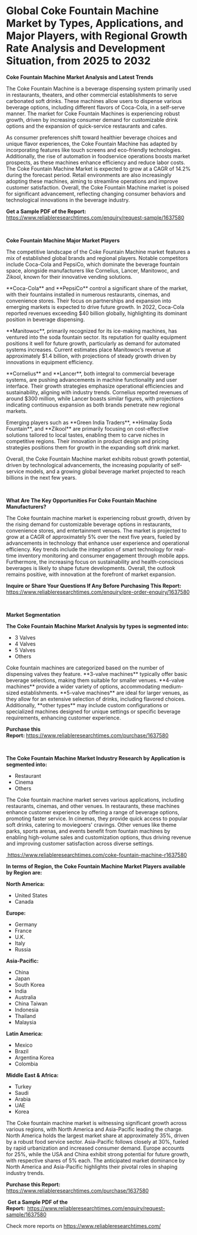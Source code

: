 <p><h1>Global Coke Fountain Machine Market by Types, Applications, and Major Players, with Regional Growth Rate Analysis and Development Situation, from 2025 to 2032</h1></p><p><strong>Coke Fountain Machine Market Analysis and Latest Trends</strong></p>
<p><p>The Coke Fountain Machine is a beverage dispensing system primarily used in restaurants, theaters, and other commercial establishments to serve carbonated soft drinks. These machines allow users to dispense various beverage options, including different flavors of Coca-Cola, in a self-serve manner. The market for Coke Fountain Machines is experiencing robust growth, driven by increasing consumer demand for customizable drink options and the expansion of quick-service restaurants and cafes.</p><p>As consumer preferences shift toward healthier beverage choices and unique flavor experiences, the Coke Fountain Machine has adapted by incorporating features like touch screens and eco-friendly technologies. Additionally, the rise of automation in foodservice operations boosts market prospects, as these machines enhance efficiency and reduce labor costs. The Coke Fountain Machine Market is expected to grow at a CAGR of 14.2% during the forecast period. Retail environments are also increasingly adopting these machines, aiming to streamline operations and improve customer satisfaction. Overall, the Coke Fountain Machine market is poised for significant advancement, reflecting changing consumer behaviors and technological innovations in the beverage industry.</p></p>
<p><strong>Get a Sample PDF of the Report:&nbsp;</strong> <a href="https://www.reliableresearchtimes.com/enquiry/request-sample/1637580?utm_campaign=2300&utm_medium=2&utm_source=Github&utm_content=ia&utm_term=22022025&utm_id=coke-fountain-machine">https://www.reliableresearchtimes.com/enquiry/request-sample/1637580</a></p>
<p>&nbsp;</p>
<p><strong>Coke Fountain Machine Major Market Players</strong></p>
<p><p>The competitive landscape of the Coke Fountain Machine market features a mix of established global brands and regional players. Notable competitors include Coca-Cola and PepsiCo, which dominate the beverage fountain space, alongside manufacturers like Cornelius, Lancer, Manitowoc, and Zikool, known for their innovative vending solutions.</p><p>**Coca-Cola** and **PepsiCo** control a significant share of the market, with their fountains installed in numerous restaurants, cinemas, and convenience stores. Their focus on partnerships and expansion into emerging markets is expected to drive future growth. In 2022, Coca-Cola reported revenues exceeding $40 billion globally, highlighting its dominant position in beverage dispensing.</p><p>**Manitowoc**, primarily recognized for its ice-making machines, has ventured into the soda fountain sector. Its reputation for quality equipment positions it well for future growth, particularly as demand for automated systems increases. Current estimates place Manitowoc’s revenue at approximately $1.4 billion, with projections of steady growth driven by innovations in equipment efficiency.</p><p>**Cornelius** and **Lancer**, both integral to commercial beverage systems, are pushing advancements in machine functionality and user interface. Their growth strategies emphasize operational efficiencies and sustainability, aligning with industry trends. Cornelius reported revenues of around $300 million, while Lancer boasts similar figures, with projections indicating continuous expansion as both brands penetrate new regional markets.</p><p>Emerging players such as **Green India Traders**, **Himalay Soda Fountain**, and **Zikool** are primarily focusing on cost-effective solutions tailored to local tastes, enabling them to carve niches in competitive regions. Their innovation in product design and pricing strategies positions them for growth in the expanding soft drink market.</p><p>Overall, the Coke Fountain Machine market exhibits robust growth potential, driven by technological advancements, the increasing popularity of self-service models, and a growing global beverage market projected to reach billions in the next few years.</p></p>
<p>&nbsp;</p>
<p><strong>What Are The Key Opportunities For Coke Fountain Machine Manufacturers?</strong></p>
<p><p>The Coke fountain machine market is experiencing robust growth, driven by the rising demand for customizable beverage options in restaurants, convenience stores, and entertainment venues. The market is projected to grow at a CAGR of approximately 5% over the next five years, fueled by advancements in technology that enhance user experience and operational efficiency. Key trends include the integration of smart technology for real-time inventory monitoring and consumer engagement through mobile apps. Furthermore, the increasing focus on sustainability and health-conscious beverages is likely to shape future developments. Overall, the outlook remains positive, with innovation at the forefront of market expansion.</p></p>
<p><strong>Inquire or Share Your Questions If Any Before Purchasing This Report:</strong> <a href="https://www.reliableresearchtimes.com/enquiry/pre-order-enquiry/1637580?utm_campaign=2300&utm_medium=2&utm_source=Github&utm_content=ia&utm_term=22022025&utm_id=coke-fountain-machine">https://www.reliableresearchtimes.com/enquiry/pre-order-enquiry/1637580</a></p>
<p>&nbsp;</p>
<p><strong>Market Segmentation</strong></p>
<p><strong>The Coke Fountain Machine Market Analysis by types is segmented into:</strong></p>
<p><ul><li>3 Valves</li><li>4 Valves</li><li>5 Valves</li><li>Others</li></ul></p>
<p><p>Coke fountain machines are categorized based on the number of dispensing valves they feature. **3-valve machines** typically offer basic beverage selections, making them suitable for smaller venues. **4-valve machines** provide a wider variety of options, accommodating medium-sized establishments. **5-valve machines** are ideal for larger venues, as they allow for an extensive selection of drinks, including flavored choices. Additionally, **other types** may include custom configurations or specialized machines designed for unique settings or specific beverage requirements, enhancing customer experience.</p></p>
<p><strong>Purchase this Report:&nbsp;</strong><a href="https://www.reliableresearchtimes.com/purchase/1637580?utm_campaign=2300&utm_medium=2&utm_source=Github&utm_content=ia&utm_term=22022025&utm_id=coke-fountain-machine">https://www.reliableresearchtimes.com/purchase/1637580</a></p>
<p>&nbsp;</p>
<p><strong>The Coke Fountain Machine Market Industry Research by Application is segmented into:</strong></p>
<p><ul><li>Restaurant</li><li>Cinema</li><li>Others</li></ul></p>
<p><p>The Coke fountain machine market serves various applications, including restaurants, cinemas, and other venues. In restaurants, these machines enhance customer experience by offering a range of beverage options, promoting faster service. In cinemas, they provide quick access to popular soft drinks, catering to moviegoers' cravings. Other venues like theme parks, sports arenas, and events benefit from fountain machines by enabling high-volume sales and customization options, thus driving revenue and improving customer satisfaction across diverse settings.</p></p>
<p><a href="https://www.reliableresearchtimes.com/coke-fountain-machine-r1637580?utm_campaign=2300&utm_medium=2&utm_source=Github&utm_content=ia&utm_term=22022025&utm_id=coke-fountain-machine">&nbsp;https://www.reliableresearchtimes.com/coke-fountain-machine-r1637580</a></p>
<p><strong>In terms of Region, the Coke Fountain Machine Market Players available by Region are:</strong></p>
<p>
    <p> <strong> North America: </strong>
        <ul>
            <li>United States</li>
            <li>Canada</li>
        </ul>
        </p> 
    <p> <strong> Europe: </strong>
        <ul>
            <li>Germany</li>
            <li>France</li>
            <li>U.K.</li>
            <li>Italy</li>
            <li>Russia</li>
        </ul>
        </p> 
    <p> <strong> Asia-Pacific: </strong>
        <ul>
            <li>China</li>
            <li>Japan</li>
            <li>South Korea</li>
            <li>India</li>
            <li>Australia</li>
            <li>China Taiwan</li>
            <li>Indonesia</li>
            <li>Thailand</li>
            <li>Malaysia</li>
        </ul>
        </p> 
    <p> <strong> Latin America: </strong>
        <ul>
            <li>Mexico</li>
            <li>Brazil</li>
            <li>Argentina Korea</li>
            <li>Colombia</li>
        </ul>
        </p> 
    <p> <strong> Middle East & Africa: </strong>
        <ul>
            <li>Turkey</li>
            <li>Saudi</li>
            <li>Arabia</li>
            <li>UAE</li>
            <li>Korea</li>
        </ul>
    </p>
    </p>
<p><p>The Coke fountain machine market is witnessing significant growth across various regions, with North America and Asia-Pacific leading the charge. North America holds the largest market share at approximately 35%, driven by a robust food service sector. Asia-Pacific follows closely at 30%, fueled by rapid urbanization and increased consumer demand. Europe accounts for 25%, while the USA and China exhibit strong potential for future growth, with respective shares of 5% each. The anticipated market dominance by North America and Asia-Pacific highlights their pivotal roles in shaping industry trends.</p></p>
<p><strong>Purchase this Report: </strong><a href="https://www.reliableresearchtimes.com/purchase/1637580?utm_campaign=2300&utm_medium=2&utm_source=Github&utm_content=ia&utm_term=22022025&utm_id=coke-fountain-machine">https://www.reliableresearchtimes.com/purchase/1637580</a></p>
<p>&nbsp;<strong>Get a Sample PDF of the Report:&nbsp;&nbsp;</strong><a href="https://www.reliableresearchtimes.com/enquiry/request-sample/1637580?utm_campaign=2300&utm_medium=2&utm_source=Github&utm_content=ia&utm_term=22022025&utm_id=coke-fountain-machine">https://www.reliableresearchtimes.com/enquiry/request-sample/1637580</a></p>
<p><strong></strong></p>
<p>Check more reports on <a href="https://www.reliableresearchtimes.com/?utm_campaign=2300&utm_medium=2&utm_source=Github&utm_content=ia&utm_term=22022025&utm_id=coke-fountain-machine">https://www.reliableresearchtimes.com/</a></p>